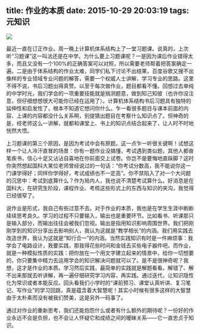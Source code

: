 title: 作业的本质
date: 2015-10-29 20:03:19
tags: 元知识
---

![](http://i13.tietuku.com/c2cd1b67bce0cff1.jpg)

<!--more-->

最近一直在订正作业。周一晚上计算机体系结构上了一堂习题课。说真的，上次听“习题课”这一叫法还是在中学。为什么要上习题课呢？一是因为课后作业错得太多，而且又没有一个100%的正确答案可以对照，所以需要老师帮着把答案确定一遍。二是由于体系结构的作业太难，同学们私下讨论不出结果，百度谷歌又搜不出像样的专业领域专业问题的解答，需要一个权威人士讲解，学习专业的思路。这里不得不说，书后习题出得真赞。以至于每次做作业，题目都看不懂。回想过去单纯的中学时光，我们学会的一项重要技能就是揣测题意，做到知己知彼（也许你没注意，但仔细想想很大可能你已经在运用了）。计算机体系结构书后习题具有独特的延伸性和启发性了，根本不知道它想问你什么。乍一看很多题目与课本前面的内容、上课的内容都没什么关系啊，别提猜出题目在考察什么知识点了。但神奇的是，经老师这么一讲解，就都和课堂上、书上的知识点结合起来了，让人时不时地恍然大悟。

上习题课的第三个原因，是因为考试中会有原题。这一点乍一听很关键啊！试想这样一个让人冷汗直冒的场景：你有一题作业没搞懂，考试遇到类似题，其他人都奋笔疾书，信心十足又沾沾自喜地在你前面交上试卷。你岂不是要悔地直跺脚？这时你突然想起国科大某位老师曾经说过的一句话：“你考试分数高，我不能说你这一门课学得好；同样你学得好，考试成绩也不一定高”。你不禁陷入了对一个大问题的沉思中：考试到底算什么？作为局内人，我也说不清楚考试算什么。好消息是在国科大，在研究生阶段，课程作业、考核这些形式上的东西与知识的夹沟，我觉得已经很窄了。

<!--本科阶段的成绩那是相当重要：出国留学得看GPA，保研名额分配也大幅度地参考综合成绩排名。奖学金的申请与成绩也是息息相关。一个漂亮的成绩单在找工作时当然没有一点坏处。研究生阶段和本科阶段怎么说得有些差别吧？我身为局中人，其中差别我还真说不清。但是我知道，相对于本科生，对于研究生的考察，至少增添了科研能力这一标准。增加的标准势必会降低其它标准的权重。由于我们精力有限，我们应该相应地减少应试时间，去为提高自己研究生身份应有的能力。哪些是研究生应培养的能力，我说不准，我暂且用“实力”一词指代。-->

说作业是形式，我自己有些过意不去。对于作业的本质，我也是在学生生涯中断断续续思考良久。学习的过程不只要输入，输出也是重要环节。比如看书、听课那只是输入部分，而输出往往会被我们忽视。输出是指用知识影响周围世界。我们把刚刚学到的知识分享出去影响别人，我认为这就是“教学相长”的内涵。我们用实践去改造世界，我认为这就是“知行合一”的内涵。当然实践知识有时是一件麻烦事：我学会了电路设计，我要实践，那我得花些时间和金钱去买些电子器件吧。而作业，就是一种模拟性质的实践：把你放在一个用文字建立起来的情景中，给你一切想要的，你只要集中精力去运用学会的知识解决问题就可以了。是不是很神奇呢？我想，这才是作业的本质。学习然后实践，最简单的实践就是解题看看。解错了、解不出来那就去听讲解，再一遍仔细研究学习内容，再实践。通过迭代，让知识隐性化为常识或者本能反应。回头看我们小学时的“课前预习、课堂认真听讲、复习笔记、写作业”的学习回路，真是蕴含着大智慧呢！其实小时候有很多这样的大智慧由于太朴素而没有被我们赞美，这是另外一码事了。

通过对作业的重新思考，我们还能抱怨什么或者有什么额外的期待呢？一份好的作业永远不会是负担，也不会让人怀疑它和成绩之间的暧昧关系——它一直忠贞于知识。